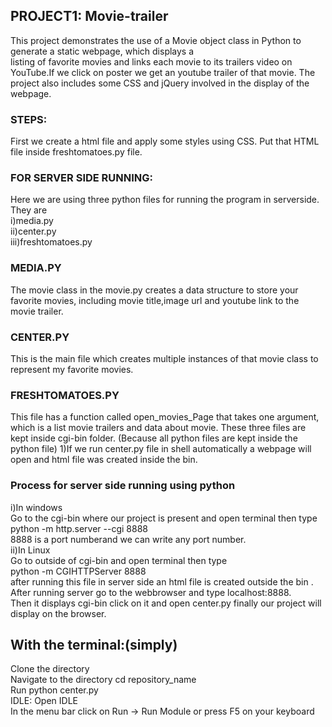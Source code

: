 ## PROJECT1: Movie-trailer
   This project demonstrates the use of a Movie object class in Python to generate a static webpage, which displays a      
listing  of favorite movies and links each movie to its trailers video on YouTube.If we click on poster we get an youtube      trailer of that movie. The project also includes some CSS and jQuery involved in the display of the webpage.
### STEPS:   
 First we create a html file and apply some styles using CSS. Put that HTML file inside freshtomatoes.py file.
### FOR SERVER SIDE RUNNING:  
Here we are using three python files for running the program in serverside.  
They are  
i)media.py                                      
ii)center.py          
iii)freshtomatoes.py                      

### MEDIA.PY
   The movie class in the movie.py creates a data structure to store your favorite movies, including movie title,image url and youtube link to the movie trailer.

### CENTER.PY
   This is the main file which creates multiple instances of that movie class to represent my favorite movies.
   
### FRESHTOMATOES.PY 
   This file has a function called open_movies_Page that takes one argument, which is a list movie trailers and data about movie.
  These three files are kept inside cgi-bin folder. (Because all python files are kept inside the python file)
   1)If we run center.py file in shell automatically a webpage will open and html file was created inside the bin.
  ### Process for server side running using python                   
  i)In windows       
     Go to the cgi-bin where our project is present and open terminal then type         
                 python -m http.server --cgi 8888       
     8888 is a port numberand we can write any port number.                                                             
   ii)In Linux                                                                                       
      Go to outside of cgi-bin and open terminal then type                                                                  
                 python -m CGIHTTPServer 8888                                                                        
  after running this file in server side an html file is created outside the bin .                                           
  After running server go to the webbrowser and type localhost:8888.                           
  Then it displays cgi-bin click on it and open center.py finally our project will display on the browser.                    
  ## With the terminal:(simply)                         
Clone the directory                                       
Navigate to the directory cd repository_name                                       
Run python center.py                     
IDLE:
Open IDLE                                                                   
In the menu bar click on Run -> Run Module or press F5 on your keyboard
  
